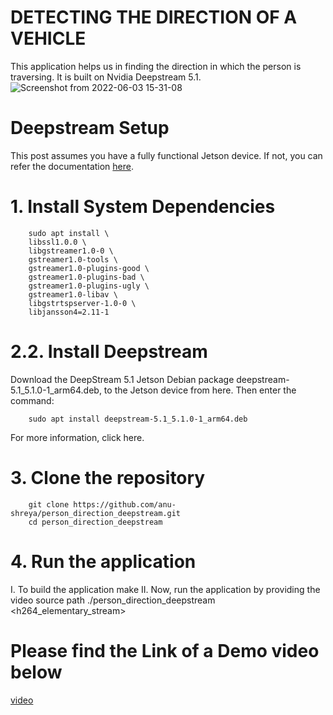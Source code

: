 # DETECTING THE DIRECTION OF A VEHICLE
This application helps us in finding the direction in which the person is traversing. It is built on Nvidia Deepstream 5.1.
![Screenshot from 2022-06-03 15-31-08](https://user-images.githubusercontent.com/48898785/171842645-884f0e44-8788-4629-81a3-5d1e4baeb3be.png)
# Deepstream Setup
This post assumes you have a fully functional Jetson device. If not, you can refer the documentation [here](https://docs.nvidia.com/jetson/jetpack/install-jetpack/index.html).
# 1. Install System Dependencies

        sudo apt install \
        libssl1.0.0 \
        libgstreamer1.0-0 \
        gstreamer1.0-tools \
        gstreamer1.0-plugins-good \
        gstreamer1.0-plugins-bad \
        gstreamer1.0-plugins-ugly \
        gstreamer1.0-libav \
        libgstrtspserver-1.0-0 \
        libjansson4=2.11-1
# 2.2. Install Deepstream
Download the DeepStream 5.1 Jetson Debian package deepstream-5.1_5.1.0-1_arm64.deb, to the Jetson device from here. Then enter the command:

        sudo apt install deepstream-5.1_5.1.0-1_arm64.deb
For more information, click here.
# 3. Clone the repository
        git clone https://github.com/anu-shreya/person_direction_deepstream.git
        cd person_direction_deepstream
# 4. Run the application
I. To build the application
        make
II. Now, run the application by providing the video source path
        ./person_direction_deepstream <h264_elementary_stream>
# Please find the Link of a Demo video below
[video](https://youtu.be/JuYdXGB2WiU)
